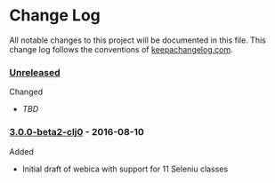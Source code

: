 # Change Log

All notable changes to this project will be documented in this file. This change log follows the conventions of [keepachangelog.com](http://keepachangelog.com/).

### [Unreleased]

Changed
- *TBD*

### [3.0.0-beta2-clj0] - 2016-08-10

Added
- Initial draft of webica with support for 11 Seleniu classes

[3.0.0-beta2-clj0]: https://github.com/dollabs/planviz/compare/initial...3.0.0-beta2-clj0
[Unreleased]: https://github.com/dollabs/planviz/compare/3.0.0-beta2-clj0...HEAD
